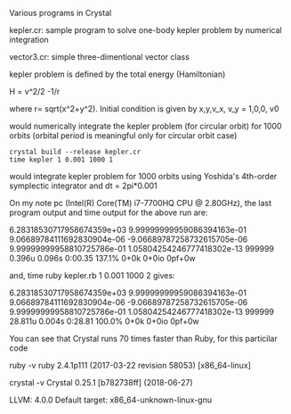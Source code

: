 Various programs in Crystal

kepler.cr: sample program to solve one-body kepler problem by numerical
           integration

vector3.cr: simple three-dimentional vector class

kepler problem is defined by the total energy (Hamiltonian)

H = v^2/2 -1/r

where r= sqrt(x^2+y^2).
Initial condition is given by x,y,v_x, v_y = 1,0,0, v0

would numerically integrate the kepler problem (for circular orbit)
for 1000 orbits (orbital period is meaningful only for circular orbit
case)

	crystal build --release kepler.cr
	time kepler 1 0.001 1000 1

would integrate kepler problem for 1000 orbits using Yoshida's
4th-order symplectic integrator and dt = 2pi*0.001

On my note pc (Intel(R) Core(TM) i7-7700HQ CPU @ 2.80GHz), the last program output and time output for the above run are:

  6.28318530717958674359e+03 9.99999999959086394163e-01 9.06689784111692830904e-06 -9.06689787258732615705e-06 9.99999999958810725786e-01 1.05804254246777418302e-13 999999
  0.396u 0.096s 0:00.35 137.1%	0+0k 0+0io 0pf+0w

and,
   	time ruby kepler.rb 1 0.001 1000 2
gives:

  6.28318530717958674359e+03 9.99999999959086394163e-01 9.06689784111692830904e-06 -9.06689787258732615705e-06 9.99999999958810725786e-01 1.05804254246777418302e-13 999999
  28.811u 0.004s 0:28.81 100.0%	0+0k 0+0io 0pf+0w

You can see that Crystal runs 70 times faster than Ruby, for this particilar code

ruby -v
ruby 2.4.1p111 (2017-03-22 revision 58053) [x86_64-linux]

crystal -v
Crystal 0.25.1 [b782738ff] (2018-06-27)

LLVM: 4.0.0
Default target: x86_64-unknown-linux-gnu
